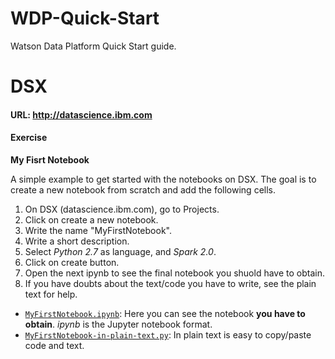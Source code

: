 # WDP-Quick-Start
Watson Data Platform Quick Start guide.



# DSX
#### URL: http://datascience.ibm.com

#### Exercise
**My Fisrt Notebook**

A simple example to get started with the notebooks on DSX. The goal is to create a new notebook from scratch and add the following cells. 

1. On DSX (datascience.ibm.com), go to Projects.
2. Click on create a new notebook.
3. Write the name "MyFirstNotebook".
4. Write a short description.
5. Select *Python 2.7* as language, and *Spark 2.0*.
6. Click on create button.
7. Open the next ipynb to see the final notebook you shuold have to obtain.
8. If you have doubts about the text/code you have to write, see the plain text for help.


- [`MyFirstNotebook.ipynb`](https://github.com/nachoad/WDP-Quick-Start/blob/master/python/MyFirstNotebook.ipynb): Here you can see the notebook **you have to obtain**. *ipynb* is the Jupyter notebook format.  
- [`MyFirstNotebook-in-plain-text.py`](https://github.com/nachoad/WDP-Quick-Start/blob/master/python/MyFirstNotebook-plain.py): In plain text is easy to copy/paste code and text.
